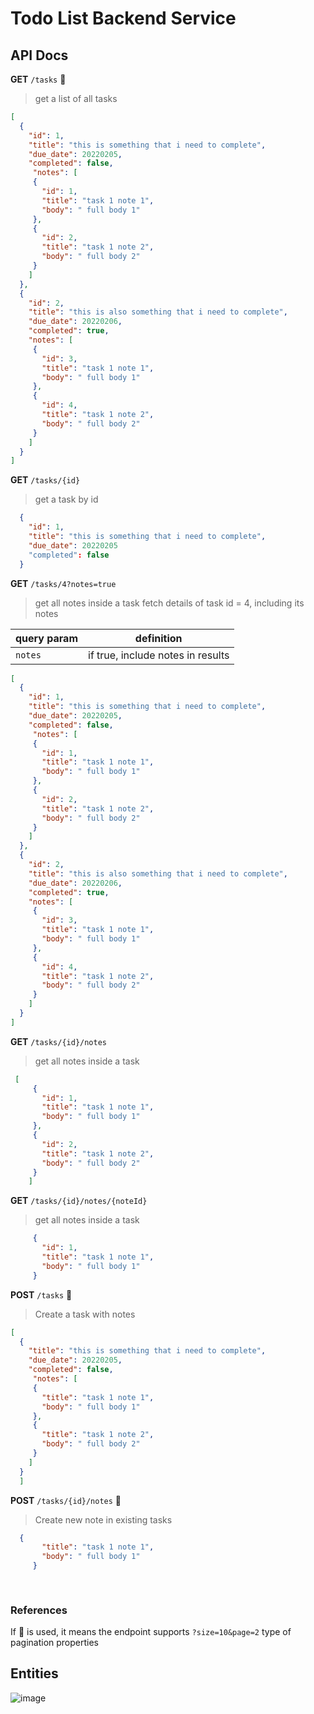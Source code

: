 # Todo List Backend Service 

## API Docs 

**GET** `/tasks` 📄  
> get a list of all tasks 
 
```json
[
  {
    "id": 1,
    "title": "this is something that i need to complete",
    "due_date": 20220205,
    "completed": false,
     "notes": [
     {
       "id": 1,
       "title": "task 1 note 1",
       "body": " full body 1"
     },
     {
       "id": 2,
       "title": "task 1 note 2",
       "body": " full body 2"
     }
    ]
  },
  {
    "id": 2,
    "title": "this is also something that i need to complete",
    "due_date": 20220206,
    "completed": true,
    "notes": [
     {
       "id": 3,
       "title": "task 1 note 1",
       "body": " full body 1"
     },
     {
       "id": 4,
       "title": "task 1 note 2",
       "body": " full body 2"
     }
    ]
  }
]
```

**GET** `/tasks/{id}` 
> get a task by id 

```json 
  {
    "id": 1,
    "title": "this is something that i need to complete",
    "due_date": 20220205
    "completed": false
  }
```


**GET** `/tasks/4?notes=true`  
> get all notes inside a task
> fetch details of task id = 4, including its notes 
 

|query param | definition | 
| -----------|-----------|
| `notes`    | if true, include notes in results | 

```json
[
  {
    "id": 1,
    "title": "this is something that i need to complete",
    "due_date": 20220205,
    "completed": false,
     "notes": [
     {
       "id": 1,
       "title": "task 1 note 1",
       "body": " full body 1"
     },
     {
       "id": 2,
       "title": "task 1 note 2",
       "body": " full body 2"
     }
    ]
  },
  {
    "id": 2,
    "title": "this is also something that i need to complete",
    "due_date": 20220206,
    "completed": true,
    "notes": [
     {
       "id": 3,
       "title": "task 1 note 1",
       "body": " full body 1"
     },
     {
       "id": 4,
       "title": "task 1 note 2",
       "body": " full body 2"
     }
    ]
  }
]
```

**GET** `/tasks/{id}/notes` 
> get all notes inside a task 

```json
 [
     {
       "id": 1,
       "title": "task 1 note 1",
       "body": " full body 1"
     },
     {
       "id": 2,
       "title": "task 1 note 2",
       "body": " full body 2"
     }
    ]
```

**GET** `/tasks/{id}/notes/{noteId}` 
> get all notes inside a task 

```json
     {
       "id": 1,
       "title": "task 1 note 1",
       "body": " full body 1"
     }
```



**POST** `/tasks` 📄  
> Create a task with notes
 
```json
[
  {
    "title": "this is something that i need to complete",
    "due_date": 20220205,
    "completed": false,
     "notes": [
     {
       "title": "task 1 note 1",
       "body": " full body 1"
     },
     {
       "title": "task 1 note 2",
       "body": " full body 2"
     }
    ]
  }
  ]
```

**POST** `/tasks/{id}/notes` 📄  
> Create new note in existing tasks
 
```json
  {
       "title": "task 1 note 1",
       "body": " full body 1"
     }
 
  
```

### References 

If 📄 is used, it means the endpoint supports `?size=10&page=2` type of pagination properties 

## Entities 

![image](https://user-images.githubusercontent.com/1327050/180837289-72d49220-f104-45dd-80c6-e30378ab62a6.png)

